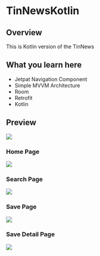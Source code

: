 # TinNewsKotlin

## Overview
This is Kotlin version of the TinNews

## What you learn here

* Jetpat Navigation Component
* Simple MVVM Architecture
* Room 
* Retrofit
* Kotlin

## Preview

![](image/TinNews-Architecture.png)

### Home Page
![](image/android_home.png)
### Search Page
![](image/android_search.gif)
### Save Page
![](image/android_save.png)
### Save Detail Page
![](image/android_save_detail.png)